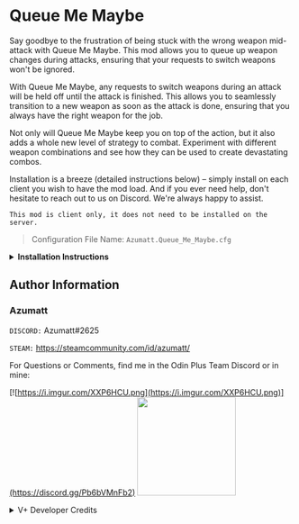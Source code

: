 # Queue Me Maybe

Say goodbye to the frustration of being stuck with the wrong weapon mid-attack with Queue Me Maybe. This mod allows you to queue up weapon changes during attacks, ensuring that your requests to switch weapons won't be ignored.

With Queue Me Maybe, any requests to switch weapons during an attack will be held off until the attack is finished. This allows you to seamlessly transition to a new weapon as soon as the attack is done, ensuring that you always have the right weapon for the job.

Not only will Queue Me Maybe keep you on top of the action, but it also adds a whole new level of strategy to combat. Experiment with different weapon combinations and see how they can be used to create devastating combos.

Installation is a breeze (detailed instructions below) – simply install on each client you wish to have the mod load. And if you ever need help, don't hesitate to reach out to us on Discord. We're always happy to assist.

`This mod is client only, it does not need to be installed on the server.`

> Configuration File Name: `Azumatt.Queue_Me_Maybe.cfg`

<details>
<summary><b>Installation Instructions</b></summary>

### Manual Installation

1. **Download the latest release of [BepInEx for Valheim](https://valheim.thunderstore.io/package/denikson/BepInExPack_Valheim/).**
2. **Extract the contents of the zip file to your game's root folder.**
3. **Download the latest release of [Queue Me Maybe](https://valheim.thunderstore.io/package/Azumatt/Queue_Me_Maybe/) from Thunderstore.io.**
4. **Extract the contents of the zip file to the `BepInEx/plugins` folder.**
5. **Launch the game.**

### Installation through r2modman or Thunderstore Mod Manager

1. **Install [r2modman](https://valheim.thunderstore.io/package/ebkr/r2modman/) or [Thunderstore Mod Manager](https://www.overwolf.com/app/Thunderstore-Thunderstore_Mod_Manager).**

   > For r2modman, you can also install it through the Thunderstore site.
   ![](https://i.imgur.com/s4X4rEs.png "r2modman Download")

   > For Thunderstore Mod Manager, you can also install it through the Overwolf app store
   ![](https://i.imgur.com/HQLZFp4.png "Thunderstore Mod Manager Download")
2. **Open the Mod Manager and search for "Queue_Me_Maybe" under the Online tab. `Note: You can also search for "Azumatt" to find all my mods.`**


![](https://i.imgur.com/5FYqcmO.png "r2modman/Thunderstore Mod Manager Search")
3. **Click the Download button to install the mod.**
4. **Launch the game.**

</details>

## Author Information

### Azumatt

`DISCORD:` Azumatt#2625

`STEAM:` https://steamcommunity.com/id/azumatt/

For Questions or Comments, find me in the Odin Plus Team Discord or in mine:

[![https://i.imgur.com/XXP6HCU.png](https://i.imgur.com/XXP6HCU.png)](https://discord.gg/Pb6bVMnFb2)
<a href="https://discord.gg/pdHgy6Bsng"><img src="https://i.imgur.com/Xlcbmm9.png" href="https://discord.gg/pdHgy6Bsng" width="175" height="175"></a>

<details><summary>
V+ Developer Credits

</summary>

# ValheimPlus Official Development Team [![ValheimPlus Icon](https://raw.githubusercontent.com/nxPublic/ValheimPlus/master/ico.png)](https://discord.valheim.plus)

* Kevin 'nx#8830' J.- https://github.com/nxPublic
* Miguel 'Mixone' T. - https://github.com/Mixone-FinallyHere
* Lilian 'healiha' C. - https://github.com/healiha
* Nathan 'NCJ' J. - https://github.com/ncjsvr

# Credits
* Greg 'Zedle' G. - https://github.com/zedle
* Paige 'radmint' N. - https://github.com/radmint
* Chris 'Xenofell' S. - https://github.com/cstamford
* TheTerrasque - https://github.com/TheTerrasque
* Bruno Vasconcelos - https://github.com/Drakeny
* GaelicGamer - https://github.com/GaelicGamer
* Doudou 'xiaodoudou' - https://github.com/xiaodoudou
* MrPurple6411#0415 - BepInEx Valheim version, AssemblyPublicizer
* Mehdi 'AccretionCD' E. - https://github.com/AccretionCD
* Zogniton - https://github.com/Zogniton - Inventory Overhaul initial creator
* Jules - https://github.com/sirskunkalot
* Lilian Cahuzac - https://github.com/healiha
* Thomas 'Aeluwas#2855' B. - https://github.com/exscape
* Nick 'baconparticles' P. - https://github.com/baconparticles
* An 'Hachidan' N. - https://github.com/ahnguyen09
* Abra - https://github.com/Abrackadabra
* Increddibelly - https://github.com/increddibelly
* Radvo - https://github.com/Radvo

</details>